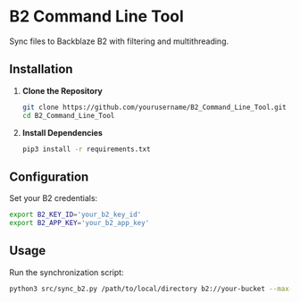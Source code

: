 
# B2 Command Line Tool

Sync files to Backblaze B2 with filtering and multithreading.

## Installation

1. **Clone the Repository**
    ```bash
    git clone https://github.com/yourusername/B2_Command_Line_Tool.git
    cd B2_Command_Line_Tool
    ```

2. **Install Dependencies**
    ```bash
    pip3 install -r requirements.txt
    ```

## Configuration

Set your B2 credentials:
```bash
export B2_KEY_ID='your_b2_key_id'
export B2_APP_KEY='your_b2_app_key'
```

## Usage

Run the synchronization script:
```bash
python3 src/sync_b2.py /path/to/local/directory b2://your-bucket --max-age <number>d --min-size <number>MB --threads <number>
```
